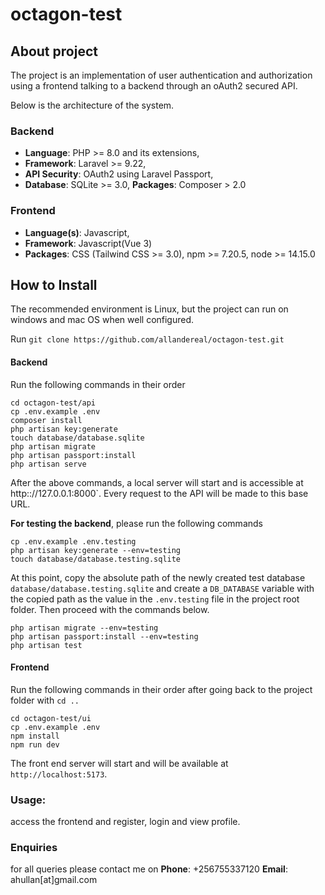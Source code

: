 # octagon-test

## About project
The project is an implementation of user authentication and 
authorization using a frontend talking to a backend through an oAuth2 secured API.

Below is the architecture of the system.

### Backend
- **Language**: PHP >= 8.0 and its extensions,
- **Framework**: Laravel >= 9.22,
- **API Security**: OAuth2 using Laravel Passport,
- **Database**: SQLite >= 3.0,
 **Packages**: Composer > 2.0

### Frontend
- **Language(s)**: Javascript,
- **Framework**: Javascript(Vue 3)
- **Packages**: CSS (Tailwind CSS >= 3.0), npm >= 7.20.5, node >= 14.15.0

## How to Install
The recommended environment is Linux, but the project can run on windows and mac OS when well configured.

Run `git clone https://github.com/allandereal/octagon-test.git`

#### Backend
Run the following commands in their order
```
cd octagon-test/api
cp .env.example .env
composer install
php artisan key:generate
touch database/database.sqlite
php artisan migrate
php artisan passport:install
php artisan serve
```
After the above commands, a local server will start and is accessible at http:://127.0.0.1:8000`.
Every request to the API will be made to this base URL.

**For testing the backend**, please run the following commands

```
cp .env.example .env.testing
php artisan key:generate --env=testing
touch database/database.testing.sqlite
```
At this point,  copy the absolute path of the newly created test database `database/database.testing.sqlite`
and create a `DB_DATABASE` variable with the copied path as the value in the `.env.testing` file in the project root folder.
Then proceed with the commands below.
```
php artisan migrate --env=testing
php artisan passport:install --env=testing
php artisan test
```

#### Frontend
Run the following commands in their order after going back to the project folder with `cd ..`
```
cd octagon-test/ui
cp .env.example .env
npm install
npm run dev
```
The front end server will start and will be available at `http://localhost:5173`.

### Usage:

access the frontend and register, login and view profile.

### Enquiries
for all queries please contact me on
**Phone**: +256755337120
**Email**: ahullan[at]gmail.com
